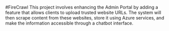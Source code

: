 #FireCrawl
This project involves enhancing the Admin Portal by adding a feature that allows clients to upload trusted website URLs. The system will then scrape content from these websites, store it using Azure services, and make the information accessible through a chatbot interface.
